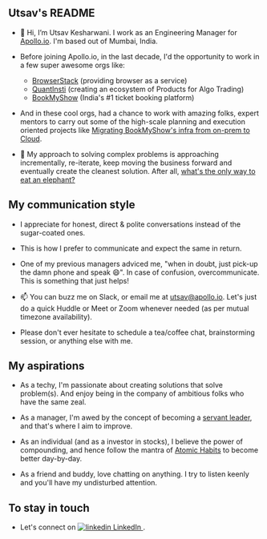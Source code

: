 ## Utsav's README
- 👋 Hi, I’m Utsav Kesharwani. I work as an Engineering Manager for [Apollo.io](https://apollo.io/). I'm based out of Mumbai, India.

- Before joining Apollo.io, in the last decade, I'd the opportunity to work in a few super awesome orgs like:
  - [BrowserStack](https://www.browserstack.com/) (providing browser as a service)
  - [QuantInsti](https://www.quantinsti.com/) (creating an ecosystem of Products for Algo Trading) 
  - [BookMyShow](https://in.bookmyshow.com/) (India's #1 ticket booking platform)

- And in these cool orgs, had a chance to work with amazing folks, expert mentors to carry out some of the high-scale planning and execution oriented projects like [Migrating BookMyShow's infra from on-prem to Cloud](https://medium.com/p/2e05d820ad2c).

- 👀 My approach to solving complex problems is approaching incrementally, re-iterate, keep moving the business forward and eventually create the cleanest solution. After all, [what's the only way to eat an elephant?](https://www.psychologytoday.com/us/blog/mindfully-present-fully-alive/201804/the-only-way-eat-elephant)

## My communication style
- I appreciate for honest, direct & polite conversations instead of the sugar-coated ones.

- This is how I prefer to communicate and expect the same in return.

- One of my previous managers adviced me, "when in doubt, just pick-up the damn phone and speak :smile:". In case of confusion, overcommunicate. This is something that just helps!

- 📫 You can buzz me on Slack, or email me at utsav@apollo.io. Let's just do a quick Huddle or Meet or Zoom whenever needed (as per mutual timezone availability).

- Please don't ever hesitate to schedule a tea/coffee chat, brainstorming session, or anything else with me.

## My aspirations
- As a techy, I'm passionate about creating solutions that solve problem(s). And enjoy being in the company of ambitious folks who have the same zeal.

- As a manager, I'm awed by the concept of becoming a [servant leader](https://www.shrm.org/resourcesandtools/hr-topics/organizational-and-employee-development/pages/the-art-of-servant-leadership.aspx), and that's where I aim to improve.

- As an individual (and as a investor in stocks), I believe the power of compounding, and hence follow the mantra of [Atomic Habits](https://www.youtube.com/watch?v=U_nzqnXWvSo) to become better day-by-day.

- As a friend and buddy, love chatting on anything. I try to listen keenly and you'll have my undisturbed attention.

## To stay in touch
- Let's connect on [<img src="https://i.stack.imgur.com/gVE0j.png" alt="linkedin"> LinkedIn
  </a>](https://www.linkedin.com/in/utsavkesharwani/).
